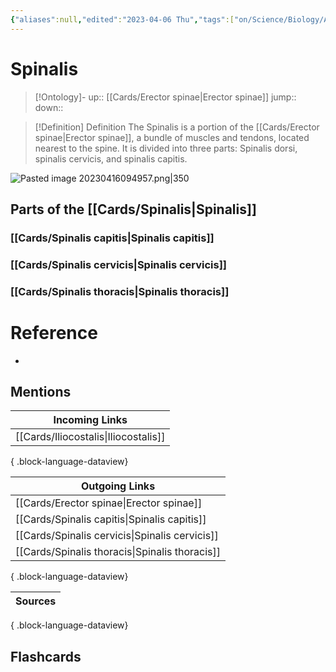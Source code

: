 ```yaml
---
{"aliases":null,"edited":"2023-04-06 Thu","tags":["on/Science/Biology/Anatomy"],"date created":"2023-03-10 Fri","dg-publish":true,"permalink":"/cards/spinalis/","dgPassFrontmatter":true}
---
```


# Spinalis

> [!Ontology]-
> up:: [[Cards/Erector spinae\|Erector spinae]]
> jump::
> down:: 

> [!Definition] Definition
> The Spinalis is a portion of the [[Cards/Erector spinae\|Erector spinae]], a bundle of muscles and tendons, located nearest to the spine. It is divided into three parts: Spinalis dorsi, spinalis cervicis, and spinalis capitis.

![Pasted image 20230416094957.png|350](/img/user/Extras/Images/Pasted%20image%2020230416094957.png)

## Parts of the [[Cards/Spinalis\|Spinalis]]

### [[Cards/Spinalis capitis\|Spinalis capitis]]

### [[Cards/Spinalis cervicis\|Spinalis cervicis]]

### [[Cards/Spinalis thoracis\|Spinalis thoracis]]

# Reference

- 

## Mentions

| Incoming Links                          |
| --------------------------------------- |
| [[Cards/Iliocostalis\|Iliocostalis]] |

{ .block-language-dataview}

| Outgoing Links                                    |
| ------------------------------------------------- |
| [[Cards/Erector spinae\|Erector spinae]]       |
| [[Cards/Spinalis capitis\|Spinalis capitis]]   |
| [[Cards/Spinalis cervicis\|Spinalis cervicis]] |
| [[Cards/Spinalis thoracis\|Spinalis thoracis]] |

{ .block-language-dataview}

| Sources |
| ------- |

{ .block-language-dataview}

## Flashcards